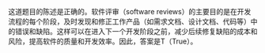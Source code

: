 这道题目的陈述是正确的。软件评审（software reviews）的主要目的是在开发流程的每个阶段，及时发现和修正工作产品（如需求文档、设计文档、代码等）中的错误和缺陷。这样可以在进入下一个开发阶段之前，减少后续修复缺陷的成本和风险，提高软件的质量和开发效率。因此，答案是T（True）。